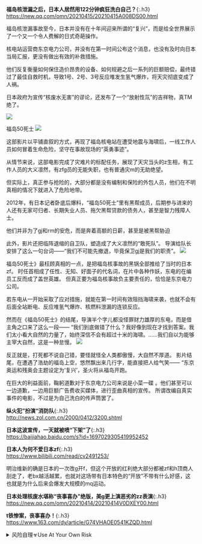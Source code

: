 ```note
```
**福岛核泄漏之后，日本人居然用122分钟疯狂洗白自己？**{:.h3}<br>
<https://new.qq.com/omn/20210415/20210415A008DS00.html>

福岛核泄漏事故至今，日本并没有在十年间迎来所谓的“复兴”，而是给全世界展示了一个又一个令人费解的日式奇葩操作。

核电站运营商东京电力公司，并没有在第一时间公布这个消息，也没有及时向日本当局汇报，更没有做出有效的补救措施。

他们反复衡量如何保住造价昂贵的设备、如何规避之后一系列的巨额赔偿，最终错过了最佳自救时机，导致1号、2号、3号反应堆发生氢气爆炸，将天灾彻底变成了人祸。

日本政府为宣传“核废水无害”的谬论，还发布了一个“放射性氚”的吉祥物，真TM绝了。

![](http://inews.gtimg.com/newsapp_bt/0/13411442269/)

福岛50死士
![](http://inews.gtimg.com/newsapp_bt/0/13411448411/)

这部影片以平铺直叙的方式，再现了福岛核电站在遭受地震与海啸后，一线工作人员如何冒着生命危险，坚守在事故现场的“英勇事迹”。

从情节来说，这部电影完成了灾难片的标配任务，展现了天灾当头的z生相，有工作人员的大义凛然，有zfg员的无能失职，也有普通灾m的无助绝望。

但实际上，真正参与抢险的，大部分都是没有编制和保险的外包人员，他们在不明真相的情况下就进入了危险地带。

2012年，有日本记者卧底后爆料，“福岛50死士”里有黑帮成员，后期参与进来的人还有无家可归者、长期失业人员、拖欠黑帮贷款的债务人，甚至是智力残障人士。

他们并非为了gj和rm的安危，而是奔着高额的日薪，甚至是被黑帮胁迫

此外，影片还把临阵退缩的自卫队，塑造成了大义凛然的“敢死队”。
导演给队长安排了这么一句台词——“我们不可能先撤退，毕竟保卫gj是我们的职责”。
![](http://inews.gtimg.com/newsapp_bt/0/13411442254/)

福岛50死士》最枉顾真相的一点，是把福岛核事故的黑锅全部推给了当时的日本zf。
时任首相成了任性、无知、好面子的代名词，在片中各种作妖，东电的在编员工反而成了盖世英雄。
但真正要为福岛核事故负主要责任的，恰恰是东京电力公司。

若东电从一开始采取了应对措施，就能在第一时间有效阻挡海啸来袭，也就不会有后面全站断电、反应堆氢气爆炸、核燃料泄漏的连锁反应。

然而在《福岛50死士》的结尾，导演半个字儿都没怪罪财力雄厚的东电，而是借主角之口来了这么一段——
“我们到底做错了什么？我好像到现在才找到答案。我们太小看大自然的力量了，始终深信不会有超过十米的海啸。……我们自以为能够主宰大自然，这是一种怠慢。
![](http://inews.gtimg.com/newsapp_bt/0/13411442257/)

反正就是，打死都不说自己错，要怪就怪全人类都傲慢，大自然不厚道。
影片结尾，在遭遇了浩劫的福岛上空，悠然飘出来几行字，能直接把人给气笑——
“东京奥运和残奥会主题设定为‘复兴’，圣火将从福岛开跑。

在巨大的利益面前，鞠躬道歉对于东京电力公司来说是小菜一碟
。他们甚至可以一边道歉，一边用巨额广告费收买媒体，进行歪曲真相的宣传。
所谓改编自真实事件的电影，不过是为自己洗白的传声筒罢了。

**纵火犯”扮演“消防队**{:.h3}<br>
<http://news.zol.com.cn/2000/0412/3200.shtml>

**日本这波宣传，一天就被喷“下架”了**{:.h3}<br>
<https://baijiahao.baidu.com/s?id=1697029305419952452>

**日本人为何不爱日本zf**{:.h3}<br>
<https://www.bilibili.com/read/cv2491253/>

明治维新的确是日本的一次改g开f，但这个开放的红利绝大部分都被zf和h顶商人刮走了，老bx越活越累，也就对这场带有日本特色的“开放”不带有什么好感，这也就是为什么后来会爆发大规模的mq运动。

**日本处理核废水堪称“丧事喜办”绝版，美g更上演恶劣的zz表演**{:.h3}<br>
<https://new.qq.com/omn/20210414/20210414V0DXEY00.html>

**t铁惨案，丧事喜办！**{:.h3}<br>
<https://www.163.com/dy/article/G74VHAOE0541KZQD.html>

<details>
	<summary>风险自理☣Use At Your Own Risk</summary>

<br>
新冠君，我要感谢你！
<br>
https://www.douban.com/group/topic/164245295/
<br>

<br>
特稿｜感谢新冠君：我必须得说，你让我做了曾想做而不曾做到的
<br>
https://baijiahao.baidu.com/s?id=1662704158901116891
<br>

<br>
两部抗y主题电视剧，为什么都认为《在一起》要比《最美逆行者》好看？
<br>
https://new.qq.com/omn/20201015/20201015A0ARJJ00.html
<br>

<br>
最美逆行者》2.4分，全网骂声一片？我来说句公道话
<br>
https://www.bilibili.com/video/BV1yD4y1o7Hg
<br>
bili_2656216272　
　强行感动，给狗身上绑一个手机，去医院里面溜一圈，拍出来的东西都比这破剧感动人。

<br>
whzyf城周年祭，致敬英x！
<br>
https://baijiahao.baidu.com/s?id=1696300530548352233
<br>
![](http://pics7.baidu.com/feed/8694a4c27d1ed21b839fc29fb3af92cc50da3fbb.jpeg?token=c1a6fd37e8d7cf2f3e062f92dd09c4de)

</details>

